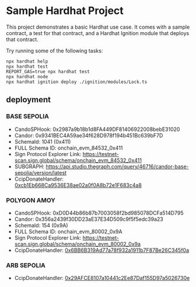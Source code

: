 # Sample Hardhat Project

This project demonstrates a basic Hardhat use case. It comes with a sample contract, a test for that contract, and a Hardhat Ignition module that deploys that contract.

Try running some of the following tasks:

```shell
npx hardhat help
npx hardhat test
REPORT_GAS=true npx hardhat test
npx hardhat node
npx hardhat ignition deploy ./ignition/modules/Lock.ts
```

## deployment

### BASE SEPOLIA
- CandoSPHook:  0x2987a9b18b1d8FA449DF81406922008bebE31020
- Candor: 0x9341BEC4A59ae34f628D978f194b451Bc639bF7D
- SchemaId: 1041 (0x411)
- FULL Schema ID: onchain_evm_84532_0x411
- Sign Protocol Explorer Link: https://testnet-scan.sign.global/schema/onchain_evm_84532_0x411
- SUBGRAPH: https://api.studio.thegraph.com/query/46716/candor-base-sepolia/version/latest
- CcipDonateHandler: [0xcb1Eb668Ca9536E38ae02a0f0A8b72e1F683c4a8](https://base-sepolia.blockscout.com/address/0xcb1Eb668Ca9536E38ae02a0f0A8b72e1F683c4a8#code)

### POLYGON AMOY
- CandoSPHook:  0xD0D44b86b87b7003058f2bd985078DCFa514D795
- Candor: 0x356a2439f30DD23aE37E34D509c9f5f5edc39a23
- SchemaId: 154 (0x9A)
- FULL Schema ID: onchain_evm_80002_0x9A
- Sign Protocol Explorer Link: https://testnet-scan.sign.global/schema/onchain_evm_80002_0x9a
- CcipDonateHandler: [0x6BB6B319Ad77a78f932a1911b7F87Be26C345f0a](https://amoy.polygonscan.com/address/0x6BB6B319Ad77a78f932a1911b7F87Be26C345f0a#code)

### ARB SEPOLIA
- CcipDonateHandler: [0x29AFCE8107a10441c2Ee87Daf155D97a5026730e](https://sepolia.arbiscan.io/address/0x29AFCE8107a10441c2Ee87Daf155D97a5026730e#code)